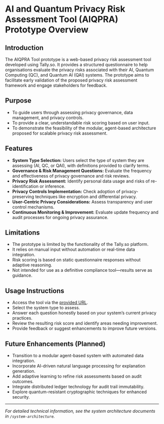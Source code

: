 # AI and Quantum Privacy Risk Assessment Tool (AIQPRA) Prototype Overview

## Introduction

The AIQPRA Tool prototype is a web-based privacy risk assessment tool developed using Tally.so. It provides a structured questionnaire to help organisations evaluate the privacy risks associated with their AI, Quantum Computing (QC), and Quantum AI (QAI) systems. The prototype aims to facilitate early validation of the proposed privacy risk assessment framework and engage stakeholders for feedback.

## Purpose

-   To guide users through assessing privacy governance, data management, and privacy controls.
-   To provide a clear, understandable risk scoring based on user input.
-   To demonstrate the feasibility of the modular, agent-based architecture proposed for scalable privacy risk assessment.

## Features

-   **System Type Selection:** Users select the type of system they are assessing (AI, QC, or QAI), with definitions provided to clarify terms.
-   **Governance & Risk Management Questions:** Evaluate the frequency and effectiveness of privacy governance and risk reviews.
-   **Privacy Risk Assessment:** Identify personal data usage and risks of re-identification or inference.
-   **Privacy Controls Implementation:** Check adoption of privacy-preserving techniques like encryption and differential privacy.
-   **User-Centric Privacy Considerations:** Assess transparency and user control mechanisms.
-   **Continuous Monitoring & Improvement:** Evaluate update frequency and audit processes for ongoing privacy assurance.

## Limitations

-   The prototype is limited by the functionality of the Tally.so platform.
-   It relies on manual input without automation or real-time data integration.
-   Risk scoring is based on static questionnaire responses without adaptive reasoning.
-   Not intended for use as a definitive compliance tool—results serve as guidance.

## Usage Instructions

-   Access the tool via the [provided URL](https://tally.so/r/npMbGB).
-   Select the system type to assess.
-   Answer each question honestly based on your system’s current privacy practices.
-   Review the resulting risk score and identify areas needing improvement.
-   Provide feedback or suggest enhancements to improve future versions.

## Future Enhancements (Planned)

-   Transition to a modular agent-based system with automated data integration.
-   Incorporate AI-driven natural language processing for explanation generation.
-   Add adaptive learning to refine risk assessments based on audit outcomes.
-   Integrate distributed ledger technology for audit trail immutability.
-   Explore quantum-resistant cryptographic techniques for enhanced security.

---

_For detailed technical information, see the system architecture documents in `/system-architecture`._
